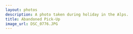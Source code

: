 ```yaml
---
layout: photos
description: A photo taken during holiday in the Alps.
title: Abandoned Pick-Up
image_url: DSC_0776.JPG
---
```

